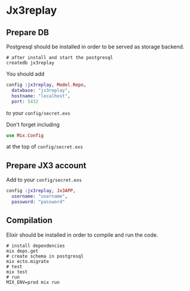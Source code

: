 # Jx3replay

## Prepare DB
Postgresql should be installed in order to be served as storage backend.
```shell
# after install and start the postgresql
createdb jx3replay
```
You should add
```elixir
config :jx3replay, Model.Repo,
  database: "jx3replay",
  hostname: "localhost",
  port: 5432
```
to your `config/secret.exs`

Don't forget including
```elixir
use Mix.Config
```
at the top of `config/secret.exs`

## Prepare JX3 account
Add to your `config/secret.exs`
```elixir
config :jx3replay, Jx3APP,
  username: "username",
  password: "password"
```

## Compilation
Elixir should be installed in order to compile and run the code.
```shell
# install dependencies
mix deps.get
# create schema in postgresql
mix ecto.migrate
# test
mix test
# run
MIX_ENV=prod mix run
```
